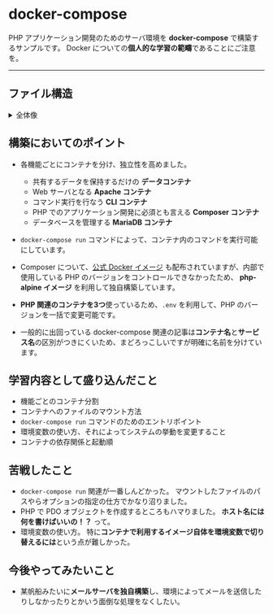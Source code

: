 # docker-compose
PHP アプリケーション開発のためのサーバ環境を **docker-compose** で構築するサンプルです。
Docker についての**個人的な学習の範疇**であることにご注意を。

----------------

## ファイル構造
<details>
<summary>全体像</summary>
<div>

```
  + /docker
  |  | /apache
  |  |  | # Apache コンテナの定義
  |  |  | /conf
  |  |  |  | # Apache の設定ファイル
  |  |  |  | apache-vhosts.conf
  |  |  |  | php.ini
  |  |  |
  |  |  | Dockerfile
  |  |
  |  | /cli
  |  |  | # CLI コンテナの定義
  |  |  | Dockerfile
  |  |
  |  | /composer
  |  |  | # Composer コンテナの定義
  |  |  | Dockerfile
  |  |
  |  | /mysql
  |  |  | # MySQL コンテナは yml で直接イメージを指定しているので、関連ファイルを置いている
  |  |  | /db_data
  |  |  |  |  （データベース関連のファイル群）
  |  |  |
  |  |  | .env
  |  |
  |  | # Docker システム全体を司る中枢
  |  | .env
  |  | docker-compose.yml
  |
  + /project
     | /app
     |  | # 実際の開発で使用するルートディレクトリ
     |  | /public
     |  |  | # Web エントリポイント
     |  |  | .htaccess
     |  |  | index.php
     |  |
     |  | /src
     |  |  | # アプリケーションのクラス群
     |  |
     |  | # CLI エントリポイント
     |  | commandline
     |  | 
     |  | # その他、アプリケーションの構築に必要なファイルたち
     |
     | /logs
        | /commandline
        |  | # CLI のログ
        |
        | /web
           | # apache のログ
```

</div>
</details>

## 構築においてのポイント

* 各機能ごとにコンテナを分け、独立性を高めました。

  * 共有するデータを保持するだけの **データコンテナ**
  * Web サーバとなる **Apache コンテナ**
  * コマンド実行を行なう **CLI コンテナ**
  * PHP でのアプリケーション開発に必須とも言える **Composer コンテナ**
  * データベースを管理する **MariaDB コンテナ**


* `docker-compose run` コマンドによって、コンテナ内のコマンドを実行可能にしています。

* Composer について、[公式 Docker イメージ](https://hub.docker.com/_/composer) も配布されていますが、内部で使用している PHP のバージョンをコントロールできなかったため、 **php-alpine イメージ** を利用して独自構築しています。

* **PHP 関連のコンテナを3つ**使っているため、`.env` を利用して、PHP のバージョンを一括で変更可能です。

* 一般的に出回っている docker-compose 関連の記事は**コンテナ名**と**サービス名**の区別がつきにくいため、まどろっこしいですが明確に名前を分けています。

## 学習内容として盛り込んだこと

* 機能ごとのコンテナ分割
* コンテナへのファイルのマウント方法
* `docker-compose run` コマンドのためのエントリポイント
* 環境変数の使い方、それによってシステムの挙動を変更すること
* コンテナの依存関係と起動順

## 苦戦したこと

* `docker-compose run` 関連が一番しんどかった。
  マウントしたファイルのパスやらオプションの指定の仕方でかなり沼りました。
* PHP で PDO オブジェクトを作成するところもハマりました。
  **ホスト名には何を書けばいいの！？** って。
* 環境変数の使い方。
  特に**コンテナで利用するイメージ自体を環境変数で切り替えるには**という点が難しかった。

## 今後やってみたいこと

* 某帆船みたいに**メールサーバを独自構築**し、環境によってメールを送信したりしなかったりとかいう面倒な処理をなくしたい。
